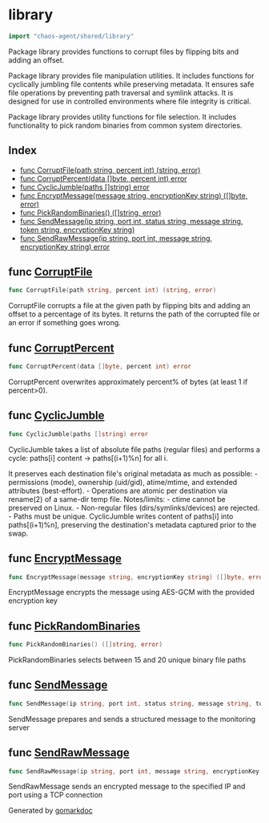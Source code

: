 <!-- Code generated by gomarkdoc. DO NOT EDIT -->

# library

```go
import "chaos-agent/shared/library"
```

Package library provides functions to corrupt files by flipping bits and adding an offset.

Package library provides file manipulation utilities. It includes functions for cyclically jumbling file contents while preserving metadata. It ensures safe file operations by preventing path traversal and symlink attacks. It is designed for use in controlled environments where file integrity is critical.

Package library provides utility functions for file selection. It includes functionality to pick random binaries from common system directories.

## Index

- [func CorruptFile\(path string, percent int\) \(string, error\)](<#CorruptFile>)
- [func CorruptPercent\(data \[\]byte, percent int\) error](<#CorruptPercent>)
- [func CyclicJumble\(paths \[\]string\) error](<#CyclicJumble>)
- [func EncryptMessage\(message string, encryptionKey string\) \(\[\]byte, error\)](<#EncryptMessage>)
- [func PickRandomBinaries\(\) \(\[\]string, error\)](<#PickRandomBinaries>)
- [func SendMessage\(ip string, port int, status string, message string, token string, encryptionKey string\)](<#SendMessage>)
- [func SendRawMessage\(ip string, port int, message string, encryptionKey string\) error](<#SendRawMessage>)


<a name="CorruptFile"></a>
## func [CorruptFile](<https://github.com/opensourceCertifications/linux/blob/main/monitor/go/shared/library/corrupt_file.go#L64>)

```go
func CorruptFile(path string, percent int) (string, error)
```

CorruptFile corrupts a file at the given path by flipping bits and adding an offset to a percentage of its bytes. It returns the path of the corrupted file or an error if something goes wrong.

<a name="CorruptPercent"></a>
## func [CorruptPercent](<https://github.com/opensourceCertifications/linux/blob/main/monitor/go/shared/library/corrupt_file.go#L19>)

```go
func CorruptPercent(data []byte, percent int) error
```

CorruptPercent overwrites approximately percent% of bytes \(at least 1 if percent\>0\).

<a name="CyclicJumble"></a>
## func [CyclicJumble](<https://github.com/opensourceCertifications/linux/blob/main/monitor/go/shared/library/file_jumble.go#L44>)

```go
func CyclicJumble(paths []string) error
```

CyclicJumble takes a list of absolute file paths \(regular files\) and performs a cycle: paths\[i\] content \-\> paths\[\(i\+1\)%n\] for all i.

It preserves each destination file's original metadata as much as possible: \- permissions \(mode\), ownership \(uid/gid\), atime/mtime, and extended attributes \(best\-effort\). \- Operations are atomic per destination via rename\(2\) of a same\-dir temp file. Notes/limits: \- ctime cannot be preserved on Linux. \- Non\-regular files \(dirs/symlinks/devices\) are rejected. \- Paths must be unique. CyclicJumble writes content of paths\[i\] into paths\[\(i\+1\)%n\], preserving the destination's metadata captured prior to the swap.

<a name="EncryptMessage"></a>
## func [EncryptMessage](<https://github.com/opensourceCertifications/linux/blob/main/monitor/go/shared/library/messages.go#L17>)

```go
func EncryptMessage(message string, encryptionKey string) ([]byte, error)
```

EncryptMessage encrypts the message using AES\-GCM with the provided encryption key

<a name="PickRandomBinaries"></a>
## func [PickRandomBinaries](<https://github.com/opensourceCertifications/linux/blob/main/monitor/go/shared/library/file_selector.go#L52>)

```go
func PickRandomBinaries() ([]string, error)
```

PickRandomBinaries selects between 15 and 20 unique binary file paths

<a name="SendMessage"></a>
## func [SendMessage](<https://github.com/opensourceCertifications/linux/blob/main/monitor/go/shared/library/messages.go#L111>)

```go
func SendMessage(ip string, port int, status string, message string, token string, encryptionKey string)
```

SendMessage prepares and sends a structured message to the monitoring server

<a name="SendRawMessage"></a>
## func [SendRawMessage](<https://github.com/opensourceCertifications/linux/blob/main/monitor/go/shared/library/messages.go#L70>)

```go
func SendRawMessage(ip string, port int, message string, encryptionKey string) error
```

SendRawMessage sends an encrypted message to the specified IP and port using a TCP connection

Generated by [gomarkdoc](<https://github.com/princjef/gomarkdoc>)
